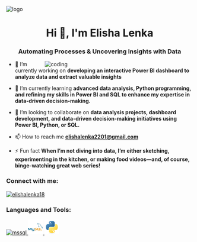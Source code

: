 ![logo](https://storage.googleapis.com/gweb-cloudblog-publish/original_images/DataAnalytics.gif)
<h1 align="center">Hi 👋, I'm Elisha Lenka</h1>
<h3 align="center">Automating Processes & Uncovering Insights with Data</h3>
<img align="right" alt="coding" width="400" src="https://cdni.iconscout.com/illustration/premium/thumb/woman-working-on-data-analysis-illustration-download-in-svg-png-gif-file-formats--analytics-logo-female-analyst-doing-people-activity-pack-business-illustrations-4525621.png?f=webp"></img>

- 🔭 I’m currently working on **developing an interactive Power BI dashboard to analyze data and extract valuable insights**

- 🌱 I’m currently learning **advanced data analysis, Python programming, and refining my skills in Power BI and SQL to enhance my expertise in data-driven decision-making.**

- 👯 I’m looking to collaborate on **data analysis projects, dashboard development, and data-driven decision-making initiatives using Power BI, Python, or SQL.**

- 📫 How to reach me **elishalenka2201@gmail.com**

- ⚡ Fun fact **When I’m not diving into data, I’m either sketching, experimenting in the kitchen, or making food videos—and, of course, binge-watching great web series!**

<h3 align="left">Connect with me:</h3>
<p align="left">
<a href="https://linkedin.com/in/elishalenka18" target="blank"><img align="center" src="https://raw.githubusercontent.com/rahuldkjain/github-profile-readme-generator/master/src/images/icons/Social/linked-in-alt.svg" alt="elishalenka18" height="30" width="40" /></a>
</p>

<h3 align="left">Languages and Tools:</h3>
<p align="left"> <a href="https://www.microsoft.com/en-us/sql-server" target="_blank" rel="noreferrer"> <img src="https://www.svgrepo.com/show/303229/microsoft-sql-server-logo.svg" alt="mssql" width="40" height="40"/> </a> <a href="https://www.mysql.com/" target="_blank" rel="noreferrer"> <img src="https://raw.githubusercontent.com/devicons/devicon/master/icons/mysql/mysql-original-wordmark.svg" alt="mysql" width="40" height="40"/> </a> <a href="https://www.python.org" target="_blank" rel="noreferrer"> <img src="https://raw.githubusercontent.com/devicons/devicon/master/icons/python/python-original.svg" alt="python" width="40" height="40"/> </a> </p>
